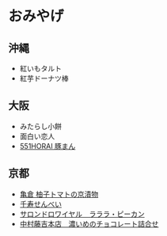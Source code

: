 # おみやげ

## 沖縄
- 紅いもタルト
- 紅芋ドーナツ棒

## 大阪
- みたらし小餅
- 面白い恋人
- [551HORAI 豚まん](https://www.ana.co.jp/anamail/omiyage/osaka_kyoto/index.html)

## 京都
- [亀倉 柚子トマトの京漬物](https://www.ana.co.jp/anamail/omiyage/osaka_kyoto/index.html)
- [千寿せんべい](https://www.ana.co.jp/anamail/omiyage/osaka_kyoto/index.html)
- [サロンドロワイヤル　ラララ・ピーカン](https://www.ana.co.jp/anamail/omiyage/osaka_kyoto/index.html)
- [中村藤吉本店　濃いめのチョコレート詰合せ](https://www.ana.co.jp/anamail/omiyage/osaka_kyoto/index.html)
